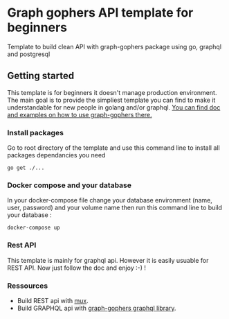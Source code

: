 # Graph gophers API template for beginners

Template to build clean API with graph-gophers package using go, graphql and postgresql

## Getting started

This template is for beginners it doesn't manage production environment. The main goal is to provide the simpliest template you can find to make it understandable for new people in golang and/or graphql. [You can find doc and examples on how to use graph-gophers there.](https://github.com/graph-gophers/graphql-go)

### Install packages

Go to root directory of the template and use this command line to install all packages dependancies you need

```
go get ./...
```

### Docker compose and your database

In your docker-compose file change your database environment (name, user, password) and your volume name then run this command line to build your database :

```
docker-compose up
```

### Rest API

This template is mainly for graphql api. However it is easily usuable for REST API. Now just follow the doc and enjoy :-) ! 

### Ressources 

* Build REST api with [mux](https://github.com/gorilla/mux).
* Build GRAPHQL api with [graph-gophers graphql library](https://github.com/graph-gophers/graphql-go).